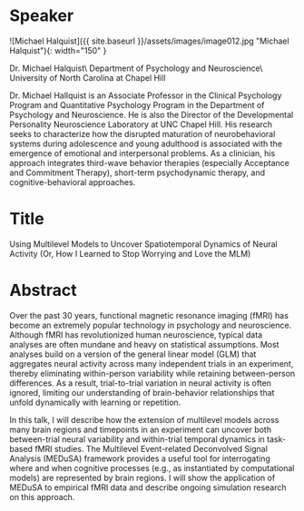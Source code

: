 # Speaker

![Michael Halquist]({{ site.baseurl }}/assets/images/image012.jpg "Michael Halquist"){: width="150" }

Dr. Michael Halquist\\
Department of Psychology and Neuroscience\\
University of North Carolina at Chapel Hill

Dr. Michael Hallquist is an Associate Professor in the Clinical Psychology Program and Quantitative Psychology Program in the Department of Psychology and Neuroscience. He is also the Director of the Developmental Personality Neuroscience Laboratory at UNC Chapel Hill. His research seeks to characterize how the disrupted maturation of neurobehavioral systems during adolescence and young adulthood is associated with the emergence of emotional and interpersonal problems. As a clinician, his approach integrates third-wave behavior therapies (especially Acceptance and Commitment Therapy), short-term psychodynamic therapy, and cognitive-behavioral approaches.

# Title

Using Multilevel Models to Uncover Spatiotemporal Dynamics of Neural Activity (Or, How I Learned to Stop Worrying and Love the MLM)

# Abstract 

Over the past 30 years, functional magnetic resonance imaging (fMRI) has become an extremely popular technology in psychology and neuroscience. Although fMRI has revolutionized human neuroscience, typical data analyses are often mundane and heavy on statistical assumptions. Most analyses build on a version of the general linear model (GLM) that aggregates neural activity across many independent trials in an experiment, thereby eliminating within-person variability while retaining between-person differences. As a result, trial-to-trial variation in neural activity is often ignored, limiting our understanding of brain-behavior relationships that unfold dynamically with learning or repetition.

In this talk, I will describe how the extension of multilevel models across many brain regions and timepoints in an experiment can uncover both between-trial neural variability and within-trial temporal dynamics in task-based fMRI studies. The Multilevel Event-related Deconvolved Signal Analysis (MEDuSA) framework provides a useful tool for interrogating where and when cognitive processes (e.g., as instantiated by computational models) are represented by brain regions. I will show the application of MEDuSA to empirical fMRI data and describe ongoing simulation research on this approach.


